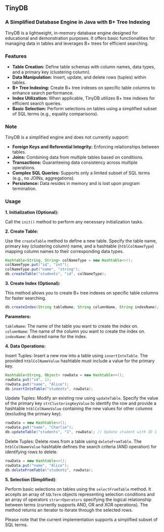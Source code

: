 ## TinyDB 
### A Simplified Database Engine in Java with B+ Tree Indexing

TinyDB is a lightweight, in-memory database engine designed for educational and demonstration purposes. It offers basic functionalities for managing data in tables and leverages B+ trees for efficient searching.

### Features

* **Table Creation:** Define table schemas with column names, data types, and a primary key (clustering column).
* **Data Manipulation:** Insert, update, and delete rows (tuples) within tables.
* **B+ Tree Indexing:** Create B+ tree indexes on specific table columns to enhance search performance.
* **Index Utilization:** When applicable, TinyDB utilizes B+ tree indexes for efficient search queries.
* **Basic Selection:** Perform selections on tables using a simplified subset of SQL terms (e.g., equality comparisons).

### Note

TinyDB is a simplified engine and does not currently support:

* **Foreign Keys and Referential Integrity:** Enforcing relationships between tables.
* **Joins:** Combining data from multiple tables based on conditions.
* **Transactions:** Guaranteeing data consistency across multiple operations.
* **Complex SQL Queries:** Supports only a limited subset of SQL terms (e.g., no JOINs, aggregations).
* **Persistence:** Data resides in memory and is lost upon program termination.

### Usage

**1. Initialization (Optional):**

Call the `init()` method to perform any necessary initialization tasks.

**2. Create Table:**

Use the `createTable` method to define a new table. Specify the table name, primary key (clustering column) name, and a hashtable (`htblColNameType`) mapping column names to their corresponding data types.

```java
Hashtable<String, String> colNameType = new Hashtable<>();
colNameType.put("id", "int");
colNameType.put("name", "string");
db.createTable("students", "id", colNameType);
```

**3. Create Index (Optional):**

This method allows you to create B+ tree indexes on specific table columns for faster searching.

```java
db.createIndex(String tableName, String columnName, String indexName);
```

**Parameters:**

`tableName`: The name of the table you want to create the index on.
`columnName`: The name of the column you want to create the index on.
`indexName`: A desired name for the index. 

**4. Data Operations:**

Insert Tuples: Insert a new row into a table using `insertIntoTable`. The provided `htblColNameValue` hashtable must include a value for the primary key.

```java
Hashtable<String, Object> rowData = new Hashtable<>();
rowData.put("id", 1);
rowData.put("name", "Alice");
db.insertIntoTable("students", rowData);
```

Update Tuples: Modify an existing row using `updateTable`. Specify the value of the primary key `strClusteringKeyValue` to identify the row and provide a hashtable `htblColNameValue` containing the new values for other columns (excluding the primary key).

```java
rowData = new Hashtable<>();
rowData.put("name", "Charlie");
db.updateTable("students", "1", rowData); // Update student with ID 1
```

Delete Tuples: Delete rows from a table using `deleteFromTable`. The `htblColNameValue` hashtable defines the search criteria (AND operation) for identifying rows to delete.

```java
rowData = new Hashtable<>();
rowData.put("name", "Alice");
db.deleteFromTable("students", rowData);
```

**5. Selection (Simplified)**:

Perform basic selections on tables using the `selectFromTable` method. It accepts an array of `SQLTerm` objects representing selection conditions and an array of operators `strarrOperators` specifying the logical relationship between terms (currently supports AND, OR and XOR operations). The method returns an iterator to iterate through the selected rows.

Please note that the current implementation supports a simplified subset of SQL terms.

